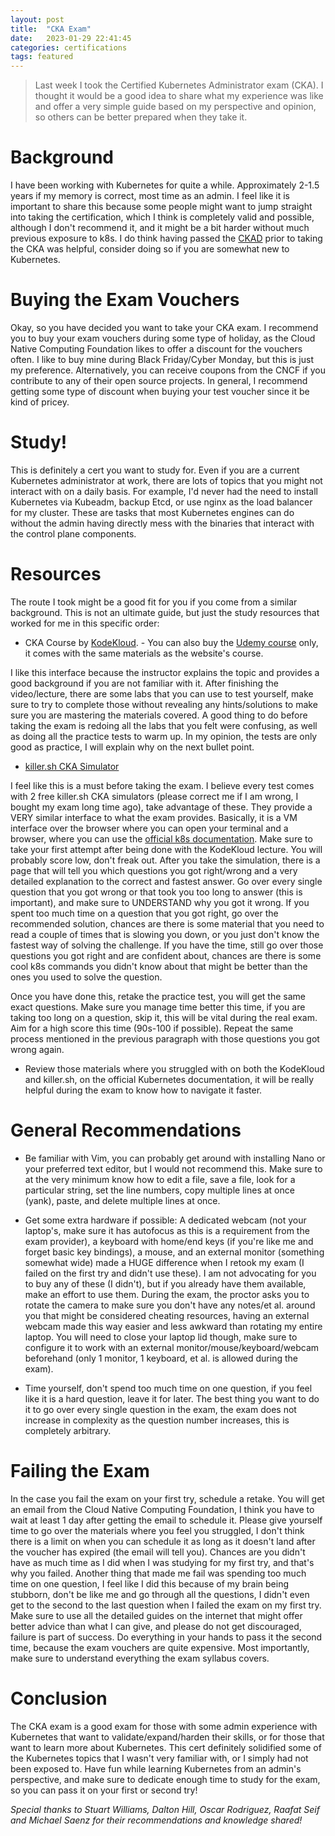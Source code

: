 ```yaml
---
layout: post
title:  "CKA Exam"
date:   2023-01-29 22:41:45
categories: certifications
tags: featured
---
```

>Last week I took the Certified Kubernetes Administrator exam (CKA). I thought it would be a good idea to share what my experience was like and offer a very simple guide based on my perspective and opinion, so others can be better prepared when they take it.

<h1>Background</h1>

I have been working with Kubernetes for quite a while. Approximately 2-1.5 years if my memory is correct, most time as an admin. I feel like it is important to share this because some people might want to jump straight into taking the certification, which I think is completely valid and possible, although I don't recommend it, and it might be a bit harder without much previous exposure to k8s. I do think having passed the [CKAD](https://www.cncf.io/certification/ckad/ "CKAD Certification") prior to taking the CKA was helpful, consider doing so if you are somewhat new to Kubernetes.

<h1>Buying the Exam Vouchers</h1>

Okay, so you have decided you want to take your CKA exam. I recommend you to buy your exam vouchers during some type of holiday, as the Cloud Native Computing Foundation likes to offer a discount for the vouchers often. I like to buy mine during Black Friday/Cyber Monday, but this is just my preference. Alternatively, you can receive coupons from the CNCF if you contribute to any of their open source projects. In general, I recommend getting some type of discount when buying your test voucher since it be kind of pricey.

<h1>Study!</h1>

This is definitely a cert you want to study for. Even if you are a current Kubernetes administrator at work, there are lots of topics that you might not interact with on a daily basis. For example, I'd never had the need to install Kubernetes via Kubeadm, backup Etcd, or use nginx as the load balancer for my cluster. These are tasks that most Kubernetes engines can do without the admin having directly mess with the binaries that interact with the control plane components.

<h1>Resources</h1>
 
The route I took might be a good fit for you if you come from a similar background. This is not an ultimate guide, but just the study resources that worked for me in this specific order:

- CKA Course by [KodeKloud](https://kodekloud.com/courses/certified-kubernetes-administrator-cka/ "KodeKloud's CKA Course"). - You can also buy the [Udemy course](https://www.udemy.com/course/certified-kubernetes-administrator-with-practice-tests/ "CKA Course on Udemy - KodeKloud") only, it comes with the same materials as the website's course.

I like this interface because the instructor explains the topic and provides a good background if you are not familiar with it. After finishing the video/lecture, there are some labs that you can use to test yourself, make sure to try to complete those without revealing any hints/solutions to make sure you are mastering the materials covered. A good thing to do before taking the exam is redoing all the labs that you felt were confusing, as well as doing all the practice tests to warm up. In my opinion, the tests are only good as practice, I will explain why on the next bullet point.

- [killer.sh CKA Simulator](https://killer.sh/cka "Killer Shell CKA Simulation Tests")

I feel like this is a must before taking the exam. I believe every test comes with 2 free killer.sh CKA simulators (please correct me if I am wrong, I bought my exam long time ago), take advantage of these. They provide a VERY similar interface to what the exam provides. Basically, it is a VM interface over the browser where you can open your terminal and a browser, where you can use the [official k8s documentation](https://kubernetes.io/docs/home/ "Official Kubernetes Documentation"). Make sure to take your first attempt after being done with the KodeKloud lecture. You will probably score low, don't freak out. After you take the simulation, there is a page that will tell you which questions you got right/wrong and a very detailed explanation to the correct and fastest answer. Go over every single question that you got wrong or that took you too long to answer (this is important), and make sure to UNDERSTAND why you got it wrong. If you spent too much time on a question that you got right, go over the recommended solution, chances are there is some material that you need to read a couple of times that is slowing you down, or you just don't know the fastest way of solving the challenge. If you have the time, still go over those questions you got right and are confident about, chances are there is some cool k8s commands you didn't know about that might be better than the ones you used to solve the question.

Once you have done this, retake the practice test, you will get the same exact questions. Make sure you manage time better this time, if you are taking too long on a question, skip it, this will be vital during the real exam. Aim for a high score this time (90s-100 if possible). Repeat the same process mentioned in the previous paragraph with those questions you got wrong again.

- Review those materials where you struggled with on both the KodeKloud and killer.sh, on the official Kubernetes documentation, it will be really helpful during the exam to know how to navigate it faster.

<h1>General Recommendations</h1>

- Be familiar with Vim, you can probably get around with installing Nano or your preferred text editor, but I would not recommend this. Make sure to at the very minimum know how to edit a file, save a file, look for a particular string, set the line numbers, copy multiple lines at once (yank), paste, and delete multiple lines at once.

- Get some extra hardware if possible: A dedicated webcam (not your laptop's, make sure it has autofocus as this is a requirement from the exam provider), a keyboard with home/end keys (if you're like me and forget basic key bindings), a mouse, and an external monitor (something somewhat wide) made a HUGE difference when I retook my exam (I failed on the first try and didn't use these). I am not advocating for you to buy any of these (I didn't), but if you already have them available, make an effort to use them. During the exam, the proctor asks you to rotate the camera to make sure you don't have any notes/et al. around you that might be considered cheating resources, having an external webcam made this way easier and less awkward than rotating my entire laptop. You will need to close your laptop lid though, make sure to configure it to work with an external monitor/mouse/keyboard/webcam beforehand (only 1 monitor, 1 keyboard, et al. is allowed during the exam).

- Time yourself, don't spend too much time on one question, if you feel like it is a hard question, leave it for later. The best thing you want to do it to go over every single question in the exam, the exam does not increase in complexity as the question number increases, this is completely arbitrary. 

<h1>Failing the Exam</h1>

In the case you fail the exam on your first try, schedule a retake. You will get an email from the Cloud Native Computing Foundation, I think you have to wait at least 1 day after getting the email to schedule it. Please give yourself time to go over the materials where you feel you struggled, I don't think there is a limit on when you can schedule it as long as it doesn't land after the voucher has expired (the email will tell you). Chances are you didn't have as much time as I did when I was studying for my first try, and that's why you failed. Another thing that made me fail was spending too much time on one question, I feel like I did this because of my brain being stubborn, don't be like me and go through all the questions, I didn't even get to the second to the last question when I failed the exam on my first try. Make sure to use all the detailed guides on the internet that might offer better advice than what I can give, and please do not get discouraged, failure is part of success. Do everything in your hands to pass it the second time, because the exam vouchers are quite expensive. Most importantly, make sure to understand everything the exam syllabus covers.

<h1>Conclusion</h1>

The CKA exam is a good exam for those with some admin experience with Kubernetes that want to validate/expand/harden their skills, or for those that want to learn more about Kubernetes. This cert definitely solidified some of the Kubernetes topics that I wasn't very familiar with, or I simply had not been exposed to. Have fun while learning Kubernetes from an admin's perspective, and make sure to dedicate enough time to study for the exam, so you can pass it on your first or second try!

<i>Special thanks to Stuart Williams, Dalton Hill, Oscar Rodriguez, Raafat Seif and Michael Saenz for their recommendations and knowledge shared!</i>

